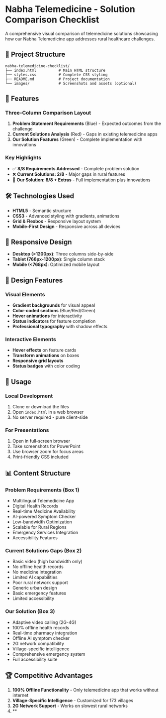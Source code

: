 # Nabha Telemedicine - Solution Comparison Checklist

A comprehensive visual comparison of telemedicine solutions showcasing how our Nabha Telemedicine app addresses rural healthcare challenges.

## 📁 Project Structure

```
nabha-telemedicine-checklist/
├── index.html          # Main HTML structure
├── styles.css          # Complete CSS styling
├── README.md           # Project documentation
└── images/             # Screenshots and assets (optional)
```

## 🎯 Features

### Three-Column Comparison Layout
1. **Problem Statement Requirements** (Blue) - Expected outcomes from the challenge
2. **Current Solutions Analysis** (Red) - Gaps in existing telemedicine apps  
3. **Our Solution Features** (Green) - Complete implementation with innovations

### Key Highlights
- ✅ **8/8 Requirements Addressed** - Complete problem solution
- ❌ **Current Solutions: 2/8** - Major gaps in rural features
- 🚀 **Our Solution: 8/8 + Extras** - Full implementation plus innovations

## 🛠️ Technologies Used

- **HTML5** - Semantic structure
- **CSS3** - Advanced styling with gradients, animations
- **Grid & Flexbox** - Responsive layout system
- **Mobile-First Design** - Responsive across all devices

## 📱 Responsive Design

- **Desktop (>1200px)**: Three columns side-by-side
- **Tablet (768px-1200px)**: Single column stack
- **Mobile (<768px)**: Optimized mobile layout

## 🎨 Design Features

### Visual Elements
- **Gradient backgrounds** for visual appeal
- **Color-coded sections** (Blue/Red/Green)
- **Hover animations** for interactivity
- **Status indicators** for feature completion
- **Professional typography** with shadow effects

### Interactive Elements
- **Hover effects** on feature cards
- **Transform animations** on boxes
- **Responsive grid layouts**
- **Status badges** with color coding

## 🚀 Usage

### Local Development
1. Clone or download the files
2. Open `index.html` in a web browser
3. No server required - pure client-side

### For Presentations
1. Open in full-screen browser
2. Take screenshots for PowerPoint
3. Use browser zoom for focus areas
4. Print-friendly CSS included

## 📊 Content Structure

### Problem Requirements (Box 1)
- Multilingual Telemedicine App
- Digital Health Records  
- Real-time Medicine Availability
- AI-powered Symptom Checker
- Low-bandwidth Optimization
- Scalable for Rural Regions
- Emergency Services Integration
- Accessibility Features

### Current Solutions Gaps (Box 2)
- Basic video (high bandwidth only)
- No offline health records
- No medicine integration
- Limited AI capabilities
- Poor rural network support
- Generic urban design
- Basic emergency features
- Limited accessibility

### Our Solution (Box 3)
- Adaptive video calling (2G-4G)
- 100% offline health records
- Real-time pharmacy integration
- Offline AI symptom checker
- 2G network compatibility
- Village-specific intelligence
- Comprehensive emergency system
- Full accessibility suite

## 🏆 Competitive Advantages

1. **100% Offline Functionality** - Only telemedicine app that works without internet
2. **Village-Specific Intelligence** - Customized for 173 villages
3. **2G Network Support** - Works on slowest rural networks
4. **
